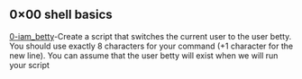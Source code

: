 ## 0×00 shell basics
[0-iam_betty](https://... )-Create a script that switches the current user to the user betty. You should use exactly 8 characters for your command (+1 character for the new line). You can assume that the user betty will exist when we will run your script
